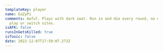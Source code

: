 ```yaml
---
templateKey: player
name: EaZyPi
comments: Awful. Plays with dark swat. Run in and die every round, no objective
  play or switch sites.
isAFK: false
runsInGetsKilled: true
isToxic: false
date: 2022-12-07T17:59:07.273Z
---
```

